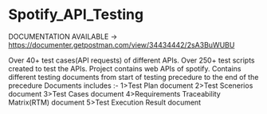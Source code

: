 # Spotify_API_Testing

DOCUMENTATION AVAILABLE -> https://documenter.getpostman.com/view/34434442/2sA3BuWUBU

Over 40+ test cases(API requests) of different APIs. 
Over 250+ test scripts created to test the APIs. 
Project contains web APIs of spotify. 
Contains different testing documents from start of testing precedure to the end of the precedure Documents includes :- 
 1>Test Plan document 2>Test Scenerios document 3>Test Cases document 4>Requirements Traceability Matrix(RTM) document 5>Test Execution Result document 
